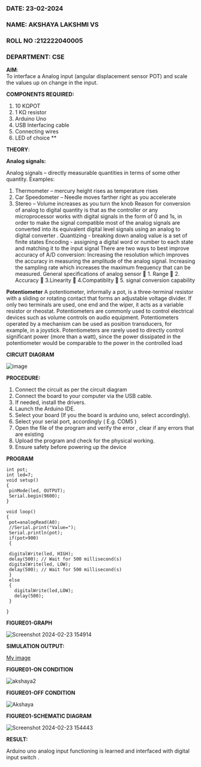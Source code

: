 ###  DATE: 23-02-2024
###  NAME: AKSHAYA LAKSHMI VS
###  ROLL NO :212222040005
###  DEPARTMENT: CSE

**AIM**:  
To interface a Analog  input (angular displacement sensor POT) and scale the values up on change in the input.


**COMPONENTS REQUIRED:**
1.	10 KΩPOT
2.	1 KΩ resistor 
3.	Arduino Uno 
4.	USB Interfacing cable 
5.	Connecting wires 
6.	LED of choice 
**


**THEORY**: 

**Analog signals:**

Analog signals – directly measurable quantities in terms of some other quantity.
Examples:
1. Thermometer – mercury height rises as temperature rises
2. Car Speedometer – Needle moves farther right as you accelerate
3. Stereo – Volume increases as you turn the knob
Reason for conversion of analog to digital quantity is that as the controller or any microprocessor works with digital signals in the form of 0 and 1s, in order to make the signal compatible  most of the analog signals are converted into its equivalent digital level signals using an analog to digital converter .
Quantizing - breaking down analog value is a set of finite states
Encoding - assigning a digital word or number to each state and matching it to the input signal
 There are two ways to best improve accuracy of A/D conversion:
Increasing the resolution which improves the accuracy in measuring the amplitude of the analog signal.
Increasing the sampling rate which increases the maximum frequency that can be measured.
General specifications of analog sensor
	1. Range
	2. Accuracy
	3.Linearity
	4.Compatiblity
	5. signal conversion capability

**Potentiometer**
A potentiometer, informally a pot, is a three-terminal resistor with a sliding or rotating contact that forms an adjustable voltage divider. If only two terminals are used, one end and the wiper, it acts as a variable resistor or rheostat.
Potentiometers are commonly used to control electrical devices such as volume controls on audio equipment. Potentiometers operated by a mechanism can be used as position transducers, for example, in a joystick. Potentiometers are rarely used to directly control significant power (more than a watt), since the power dissipated in the potentiometer would be comparable to the power in the controlled load


**CIRCUIT DIAGRAM**





![image](https://user-images.githubusercontent.com/36288975/163530788-eec3cdc3-95e8-4d2d-8349-6d0ea4c9439c.png)



**PROCEDURE:**

1.	Connect the circuit as per the circuit diagram 
2.	Connect the board to your computer via the USB cable.
3.	If needed, install the drivers.
4.	Launch the Arduino IDE.
5.	Select your board (If you the board is arduino uno, select accordingly).
6.	Select your serial port, accordingly ( E.g. COM5 )
7.	Open the file of the program  and verify the error , clear if any errors that are existing 
8.	Upload the program and check for the physical working. 
9.	Ensure safety before powering up the device 



**PROGRAM** 
 ```
int pot;
int led=7;
void setup()
{
  pinMode(led, OUTPUT);
  Serial.begin(9600);
}

void loop()
{
  pot=analogRead(A0);
  //Serial.print("Value=");
  Serial.println(pot);
  if(pot>900)
  {
    
  digitalWrite(led, HIGH);
  delay(500); // Wait for 500 millisecond(s)
  digitalWrite(led, LOW);
  delay(500); // Wait for 500 millisecond(s)
  }
  else
  {
    digitalWrite(led,LOW);
    delay(500);
  }
    
}
```
**FIGURE01-GRAPH**

![Screenshot 2024-02-23 154914](https://github.com/vasanthkumarch/EXPERIMENT-NO--02-INTERFACING-ANALOG-INPUT-SENSOR-POT-WITH-ARDUINO-/assets/128115963/8a384c8a-d617-4cd0-aad0-8dc5b6e52570)


**SIMULATION OUTPUT:** 

[My image](username.github.com/repository/img/image.jpg)

**FIGURE01-ON CONDITION**


![akshaya2](https://github.com/vasanthkumarch/EXPERIMENT-NO--02-INTERFACING-ANALOG-INPUT-SENSOR-POT-WITH-ARDUINO-/assets/128115963/616c95ab-ea62-4bce-ac35-214f405043a1)

**FIGURE01-OFF CONDITION**


![Akshaya](https://github.com/vasanthkumarch/EXPERIMENT-NO--02-INTERFACING-ANALOG-INPUT-SENSOR-POT-WITH-ARDUINO-/assets/128115963/8039587f-270d-4ab7-baef-f9c66540ad5a)

**FIGURE01-SCHEMATIC DIAGRAM**


![Screenshot 2024-02-23 154443](https://github.com/vasanthkumarch/EXPERIMENT-NO--02-INTERFACING-ANALOG-INPUT-SENSOR-POT-WITH-ARDUINO-/assets/128115963/7a866002-2f18-4dcd-9089-6955ad8d1c70)






**RESULT:** 

Arduino uno analog input functioning is learned and interfaced with digital input switch .
